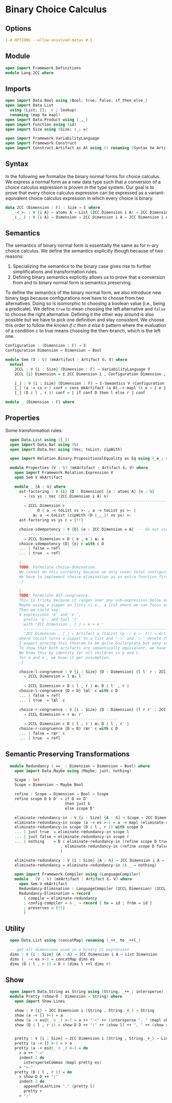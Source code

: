 # Binary Choice Calculus

## Options

```agda
{-# OPTIONS --allow-unsolved-metas #-}
```

## Module

```agda
open import Framework.Definitions
module Lang.2CC where
```

## Imports

```agda
open import Data.Bool using (Bool; true; false; if_then_else_)
open import Data.List
  using (List; []; _∷_; lookup)
  renaming (map to mapl)
open import Data.Product using (_,_)
open import Function using (id)
open import Size using (Size; ↑_; ∞)

open import Framework.VariabilityLanguage
open import Framework.Construct
open import Construct.Artifact as At using () renaming (Syntax to Artifact; Construct to Artifact-Construct)
```

## Syntax

In the following we formalize the binary normal forms for choice calculus. We express a normal form as a new data type such that a conversion of a choice calculus expression is proven in the type system. Our goal is to prove that every choice calculus expression can be expressed as a variant-equivalent choice calculus expression in which every choice is binary.

```agda
data 2CC (Dimension : 𝔽) : Size → 𝔼 where
   _-<_>- : ∀ {i A} → atoms A → List (2CC Dimension i A) → 2CC Dimension (↑ i) A
   _⟨_,_⟩ : ∀ {i A} → Dimension → 2CC Dimension i A → 2CC Dimension i A → 2CC Dimension (↑ i) A
```

## Semantics

The semantics of binary normal form is essentially the same as for n-ary choice calculus.
We define the semantics explicitly though because of two reasons:

1. Specializing the semantics to the binary case gives rise to further simplifications and transformation rules.
2. Defining binary semantics explicitly allows us to prove that a conversion from and to binary normal form is semantics preserving.

To define the semantics of the binary normal form, we also introduce new binary tags because configurations now have to choose from two alternatives.
Doing so is isomorphic to choosing a boolean value (i.e., being a predicate).
We define `true` to mean choosing the left alternative and `false` to choose the right alternative.
Defining it the other way around is also possible but we have to pick one definition and stay consistent.
We choose this order to follow the known _if c then a else b_ pattern where the evaluation of a condition _c_ to true means choosing the then-branch, which is the left one.
```agda
Configuration : (Dimension : 𝔽) → 𝕂
Configuration Dimension = Dimension → Bool

module Sem (V : 𝕍) (mkArtifact : Artifact ∈ₛ V) where
  mutual
    2CCL : ∀ {i : Size} (Dimension : 𝔽) → VariabilityLanguage V
    2CCL {i} Dimension = ⟪ 2CC Dimension i , Configuration Dimension , ⟦_⟧ ⟫

    ⟦_⟧ : ∀ {i : Size} {Dimension : 𝔽} → 𝔼-Semantics V (Configuration Dimension) (2CC Dimension i)
    ⟦_⟧ (a -< cs >-) conf = cons mkArtifact (a At.-< mapl (λ e → ⟦ e ⟧ conf) cs >-)
    ⟦_⟧ (D ⟨ l , r ⟩) conf = ⟦ if conf D then l else r ⟧ conf
```

```agda
module _ {Dimension : 𝔽} where
```

## Properties

Some transformation rules:
```agda
  open Data.List using ([_])
  open import Data.Nat using (ℕ)
  open import Data.Vec using (Vec; toList; zipWith)

  open import Relation.Binary.PropositionalEquality as Eq using (_≡_; refl)

  module Properties (V : 𝕍) (mkArtifact : Artifact ∈ₛ V) where
    open import Framework.Relation.Expression V
    open Sem V mkArtifact

    module _ {A : 𝔸} where
      ast-factoring : ∀ {i} {D : Dimension} {a : atoms A} {n : ℕ}
        → (xs ys : Vec (2CC Dimension i A) n)
          -------------------------------------------------------------------------------------
        → 2CCL Dimension ⊢
              D ⟨ a -< toList xs >- , a -< toList ys >- ⟩
            ≣₁ a -< toList (zipWith (D ⟨_,_⟩) xs ys) >-
      ast-factoring xs ys c = {!!}

      choice-idempotency : ∀ {D} {e : 2CC Dimension ∞ A}  -- do not use ∞ here?
          ---------------------------
        → 2CCL Dimension ⊢ D ⟨ e , e ⟩ ≣₁ e
      choice-idempotency {D} {e} c with c D
      ... | false = refl
      ... | true  = refl

      {-
      TODO: Formulate choice-domination.
      We cannot do this currently because we only cover total configurations so far.
      We have to implement choice-elimination as an extra function first.
      -}

      {-
      TODO: Formulate AST-congruence.
      This is tricky because it ranges over any sub-expression below an artifact (i.e., an arbitrary element in that list).
      Maybe using a zipper on lists (i.e., a list where we can focus any element except for just the head) is what we want here.
      Then we could say:
      ∀ expressions 'e' and 'e′',
        prefix 'p', and tail 't'
        with '2CC Dimension , ⟦_⟧ ⊢ e ≈ e′'
        -----------------------------------------------------------------------------------
        '2CC Dimension , ⟦_⟧ ⊢ Artifact a (toList (p -∷ e ∷- t)) ≈ Artifact a (toList (p -∷ e′ ∷- t))'
      where toList turns a zipper to a list and '-∷' and '∷-' denote the focus location behind the prefix and before the tail in the zipper.
      I expect proving this theorem to be quite boilerplaty but easy in theory:
      To show that both artifacts are semantically equivalent, we have to show that all the child nodes remain semantically equal.
      We know this by identity for all children in p and t.
      for e and e′, we know it per assumption.
      -}

      choice-l-congruence : ∀ {i : Size} {D : Dimension} {l l′ r : 2CC Dimension i A}
        → 2CCL Dimension ⊢ l ≣₁ l′
          ---------------------------------------
        → 2CCL Dimension ⊢ D ⟨ l , r ⟩ ≣₁ D ⟨ l′ , r ⟩
      choice-l-congruence {D = D} l≣l′ c with c D
      ... | false = refl
      ... | true  = l≣l′ c

      choice-r-congruence : ∀ {i : Size} {D : Dimension} {l r r′ : 2CC Dimension i A}
        → 2CCL Dimension ⊢ r ≣₁ r′
          ---------------------------------------
        → 2CCL Dimension ⊢ D ⟨ l , r ⟩ ≣₁ D ⟨ l , r′ ⟩
      choice-r-congruence {D = D} r≣r′ c with c D
      ... | false = r≣r′ c
      ... | true  = refl
```

## Semantic Preserving Transformations

```agda
  module Redundancy (_==_ : Dimension → Dimension → Bool) where
    open import Data.Maybe using (Maybe; just; nothing)

    Scope : Set
    Scope = Dimension → Maybe Bool

    refine : Scope → Dimension → Bool → Scope
    refine scope D b D' = if D == D'
                          then just b
                          else scope D'

    eliminate-redundancy-in : ∀ {i : Size} {A : 𝔸} → Scope → 2CC Dimension i A → 2CC Dimension ∞ A
    eliminate-redundancy-in scope (a -< es >-) = a -< mapl (eliminate-redundancy-in scope) es >-
    eliminate-redundancy-in scope (D ⟨ l , r ⟩) with scope D
    ... | just true  = eliminate-redundancy-in scope l
    ... | just false = eliminate-redundancy-in scope r
    ... | nothing    = D ⟨ eliminate-redundancy-in (refine scope D true ) l
                        , eliminate-redundancy-in (refine scope D false) r
                        ⟩

    eliminate-redundancy : ∀ {i : Size} {A : 𝔸} → 2CC Dimension i A → 2CC Dimension ∞ A
    eliminate-redundancy = eliminate-redundancy-in (λ _ → nothing)

    open import Framework.Compiler using (LanguageCompiler)
    module _ (V : 𝕍) (mkArtifact : Artifact ∈ₛ V) where
      open Sem V mkArtifact
      Redundancy-Elimination : LanguageCompiler (2CCL Dimension) (2CCL Dimension)
      Redundancy-Elimination = record
        { compile = eliminate-redundancy
        ; config-compiler = λ _ → record { to = id ; from = id }
        ; preserves = {!!}
        }
```

## Utility

```agda
  open Data.List using (concatMap) renaming (_++_ to _++l_)

  -- get all dimensions used in a binary CC expression
  dims : ∀ {i : Size} {A : 𝔸} → 2CC Dimension i A → List Dimension
  dims (_ -< es >-) = concatMap dims es
  dims (D ⟨ l , r ⟩) = D ∷ (dims l ++l dims r)
```

## Show

```agda
  open import Data.String as String using (String; _++_; intersperse)
  module Pretty (show-D : Dimension → String) where
    open import Show.Lines

    show : ∀ {i} → 2CC Dimension i (String , String._≟_) → String
    show (a -< [] >-) = a
    show (a -< es@(_ ∷ _) >-) = a ++ "-<" ++ (intersperse ", " (mapl show es)) ++ ">-"
    show (D ⟨ l , r ⟩) = show-D D ++ "⟨" ++ (show l) ++ ", " ++ (show r) ++ "⟩"


    pretty : ∀ {i : Size} → 2CC Dimension i (String , String._≟_) → Lines
    pretty (a -< [] >-) = > a
    pretty (a -< es@(_ ∷ _) >-) = do
      > a ++ "-<"
      indent 2 do
        intersperseCommas (mapl pretty es)
      > ">-"
    pretty (D ⟨ l , r ⟩) = do
      > show-D D ++ "⟨"
      indent 2 do
        appendToLastLine "," (pretty l)
        pretty r
      > "⟩"
```
